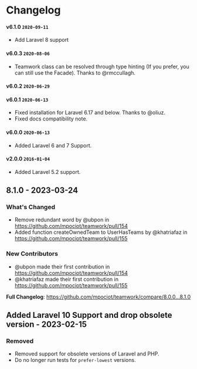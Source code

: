 # Changelog

#### v6.1.0 `2020-09-11`

- Add Laravel 8 support

#### v6.0.3 `2020-08-06`

- Teamwork class can be resolved through type hinting (If you prefer, you can still use the Facade). Thanks to @rmccullagh.

#### v6.0.2 `2020-06-29`

#### v6.0.1 `2020-06-13`

- Fixed installation for Laravel 6.17 and below. Thanks to @oliuz.
- Fixed docs compatibility note.

#### v6.0.0 `2020-06-13`

- Added Laravel 6 and 7 Support.

#### v2.0.0 `2016-01-04`

- Added Laravel 5.2 support.

## 8.1.0 - 2023-03-24

### What's Changed

- Remove redundant word by @ubpon in https://github.com/mpociot/teamwork/pull/154
- Added function createOwnedTeam to UserHasTeams by @khatriafaz in https://github.com/mpociot/teamwork/pull/155

### New Contributors

- @ubpon made their first contribution in https://github.com/mpociot/teamwork/pull/154
- @khatriafaz made their first contribution in https://github.com/mpociot/teamwork/pull/155

**Full Changelog**: https://github.com/mpociot/teamwork/compare/8.0.0...8.1.0

## Added Laravel 10 Support and drop obsolete version - 2023-02-15

### Removed

- Removed support for obsolete versions of Laravel and PHP.
- Do no longer run tests for `prefer-lowest` versions.
